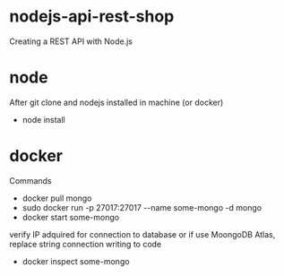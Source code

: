 # nodejs-api-rest-shop
Creating a REST API with Node.js

# node

After git clone and nodejs installed in machine (or docker) 

- node install 

# docker 

Commands 

- docker pull mongo
- sudo docker run -p 27017:27017 --name some-mongo -d mongo
- docker start some-mongo

verify IP adquired for connection to database or if use MoongoDB Atlas, replace string connection writing to code

- docker inspect some-mongo
